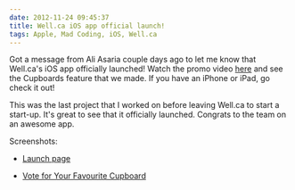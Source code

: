 ```yaml
---
date: 2012-11-24 09:45:37
title: Well.ca iOS app official launch!
tags: Apple, Mad Coding, iOS, Well.ca
---
```

Got a message from Ali Asaria couple days ago to let me know that Well.ca's iOS
app officially launched! Watch the promo video [here][1] and see the Cupboards feature
that we made. If you have an iPhone or iPad, go check it out!

This was the last project that I worked on before leaving Well.ca to start a
start-up. It's great to see that it officially launched. Congrats to the team on
an awesome app.

Screenshots:

- [Launch page][2]
- [Vote for Your Favourite Cupboard][3]

  [1]: http://well.ca/app/
  [2]: https://media.dannysu.com/well.ca.ios1.png
  [3]: https://media.dannysu.com/well.ca.ios2.png
